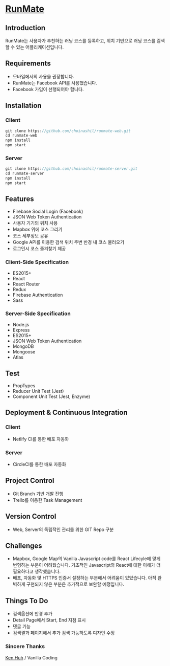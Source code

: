 # [RunMate](nashu.me)



## Introduction

RunMate는 사용자가 추천하는 러닝 코스를 등록하고, 위치 기반으로 러닝 코스를 검색할 수 있는 어플리케이션입니다.


## Requirements

- 모바일에서의 사용을 권장합니다.
- RunMate는 Facebook API를 사용했습니다.
- Facebook 가입이 선행되어야 합니다.


## Installation

### Client

```javascript
git clone https://github.com/choinashil/runmate-web.git
cd runmate-web
npm install
npm start
```

### Server

```javascript
git clone https://github.com/choinashil/runmate-server.git
cd runmate-server
npm install
npm start
```


## Features

- Firebase Social Login (Facebook)
- JSON Web Token Authentication
- 사용자 기기의 위치 사용
- Mapbox 위에 코스 그리기
- 코스 세부정보 공유
- Google API를 이용한 검색 위치 주변 반경 내 코스 불러오기
- 로그인시 코스 즐겨찾기 제공


### Client-Side Specification

- ES2015+
- React
- React Router
- Redux
- Firebase Authentication
- Sass


### Server-Side Specification

- Node.js
- Express
- ES2015+
- JSON Web Token Authentication
- MongoDB
- Mongoose
- Atlas


## Test

- PropTypes
- Reducer Unit Test (Jest)
- Component Unit Test (Jest, Enzyme)


## Deployment & Continuous Integration

### Client

- Netlify CI를 통한 배포 자동화

### Server

- CircleCI를 통한 배포 자동화


## Project Control

- Git Branch 기반 개발 진행
- Trello를 이용한 Task Management


## Version Control

- Web, Server의 독립적인 관리를 위한 GIT Repo 구분


## Challenges

- Mapbox, Google Map의 Vanilla Javascript code를 React Lifecyle에 맞게 변형하는 부분이 어려웠습니다. 기초적인 Javascript와 React에 대한 이해가 더 필요하다고 생각했습니다.
- 배포, 자동화 및 HTTPS 인증서 설정하는 부분에서 어려움이 있었습니다. 아직 완벽하게 구현되지 않은 부분은 추가적으로 보완할 예정입니다.


## Things To Do

- 검색옵션에 반경 추가
- Detail Page에서 Start, End 지점 표시
- 댓글 기능
- 검색결과 페이지에서 추가 검색 가능하도록 디자인 수정


### Sincere Thanks

[Ken Huh](https://github.com/Ken123777) / Vanilla Coding
